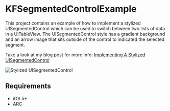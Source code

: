 KFSegmentedControlExample
=======================

This project contains an example of how to implement a stylized UISegmentedControl which can be used to switch between two lists
of data in a UITableView. The UISegmentedControl style has a gradient background and an arrow image that sits outside
of the control to indicated the selected segment.

Take a look at my blog post for more info: [Implementing A Stylized UISegmentedControl](http://www.kevin-ferrell.com/?p=96)

![Stylized UISegmentedControl](http://www.kevin-ferrell.com/wp-content/uploads/2013/07/Post-7-Image-iPhone.png "Stylized UISegmentedControl")

Requirements
------------

+ iOS 5+
+ ARC
